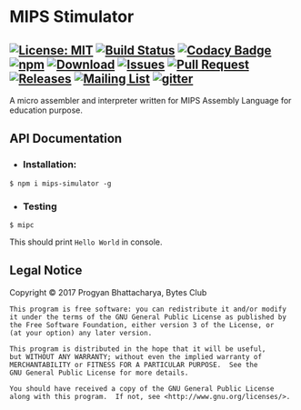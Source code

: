 # MIPS Stimulator

[![License: MIT](https://img.shields.io/badge/License-GPLv3-blue.svg)](https://www.gnu.org/licenses)
[![Build Status](https://travis-ci.org/BytesClub/MIPS-Simulator.svg?branch=master)](https://travis-ci.org/BytesClub/MIPS-Simulator)
[![Codacy Badge](https://api.codacy.com/project/badge/Grade/9a79c4847cb844d281b14bc3d1542a36)](https://www.codacy.com/app/BytesClub/MIPS-Simulator?utm_source=github.com&amp;utm_medium=referral&amp;utm_content=BytesClub/MIPS-Simulator&amp;utm_campaign=Badge_Grade)
[![npm](https://img.shields.io/npm/v/npm.svg)](https://www.npmjs.com/package/mips-simulator)
[![Download](https://img.shields.io/npm/dt/mips-simulator.svg)](https://yarnpkg.com/en/package/mips-simulator)
[![Issues](https://img.shields.io/github/issues/BytesClub/MIPS-Simulator.svg)](https://github.com/BytesClub/MIPS-Simulator/issues)
[![Pull Request](https://img.shields.io/github/issues-pr/BytesClub/MIPS-Simulator.svg)](https://github.com/BytesClub/MIPS-Simulator/pulls)
[![Releases](https://img.shields.io/github/tag/BytesClub/MIPS-Simulator.svg)](https://github.com/BytesClub/MIPS-Simulator/releases)
[![Mailing List](https://img.shields.io/badge/Mailing%20List-BytesClub-blue.svg)](mailto:bytes-club@googlegroups.com)
[![gitter](https://badges.gitter.im/gitterHQ/gitterHQ.github.io.svg)](https://gitter.im/Bytes_Club/General)
---

A micro assembler and interpreter written for MIPS Assembly Language for education purpose.

## API Documentation
* ### Installation:
```
$ npm i mips-simulator -g
```
* ### Testing
```
$ mipc
```
This should print `Hello World` in console.

## Legal Notice
Copyright &copy;  2017  Progyan Bhattacharya, Bytes Club

    This program is free software: you can redistribute it and/or modify
    it under the terms of the GNU General Public License as published by
    the Free Software Foundation, either version 3 of the License, or
    (at your option) any later version.

    This program is distributed in the hope that it will be useful,
    but WITHOUT ANY WARRANTY; without even the implied warranty of
    MERCHANTABILITY or FITNESS FOR A PARTICULAR PURPOSE.  See the
    GNU General Public License for more details.

    You should have received a copy of the GNU General Public License
    along with this program.  If not, see <http://www.gnu.org/licenses/>.
